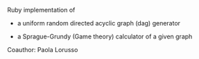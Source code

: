Ruby implementation of

- a uniform random directed acyclic graph (dag) generator

- a Sprague-Grundy (Game theory) calculator of a given graph

Coauthor: Paola Lorusso
